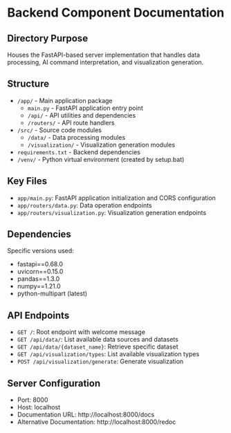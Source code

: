 # Backend Component Documentation

## Directory Purpose
Houses the FastAPI-based server implementation that handles data processing, AI command interpretation, and visualization generation.

## Structure
- `/app/` - Main application package
  - `main.py` - FastAPI application entry point
  - `/api/` - API utilities and dependencies
  - `/routers/` - API route handlers
- `/src/` - Source code modules
  - `/data/` - Data processing modules
  - `/visualization/` - Visualization generation modules
- `requirements.txt` - Backend dependencies
- `/venv/` - Python virtual environment (created by setup.bat)

## Key Files
- `app/main.py`: FastAPI application initialization and CORS configuration
- `app/routers/data.py`: Data operation endpoints
- `app/routers/visualization.py`: Visualization generation endpoints

## Dependencies
Specific versions used:
- fastapi==0.68.0
- uvicorn==0.15.0
- pandas==1.3.0
- numpy==1.21.0
- python-multipart (latest)

## API Endpoints
- `GET /`: Root endpoint with welcome message
- `GET /api/data/`: List available data sources and datasets
- `GET /api/data/{dataset_name}`: Retrieve specific dataset
- `GET /api/visualization/types`: List available visualization types
- `POST /api/visualization/generate`: Generate visualization

## Server Configuration
- Port: 8000
- Host: localhost
- Documentation URL: http://localhost:8000/docs
- Alternative Documentation: http://localhost:8000/redoc 